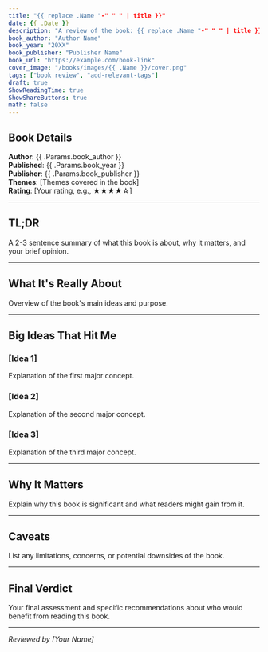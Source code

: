 ```yaml
---
title: "{{ replace .Name "-" " " | title }}"
date: {{ .Date }}
description: "A review of the book: {{ replace .Name "-" " " | title }}"
book_author: "Author Name"
book_year: "20XX"
book_publisher: "Publisher Name"
book_url: "https://example.com/book-link"
cover_image: "/books/images/{{ .Name }}/cover.png"
tags: ["book review", "add-relevant-tags"]
draft: true
ShowReadingTime: true
ShowShareButtons: true
math: false
---
```


## Book Details

**Author**: {{ .Params.book_author }}  
**Published**: {{ .Params.book_year }}  
**Publisher**: {{ .Params.book_publisher }}  
**Themes**: [Themes covered in the book]  
**Rating**: [Your rating, e.g., ★★★★☆]

---

## TL;DR

A 2-3 sentence summary of what this book is about, why it matters, and your brief opinion.

---

## What It's Really About

Overview of the book's main ideas and purpose.

---

## Big Ideas That Hit Me

### [Idea 1]

Explanation of the first major concept.

### [Idea 2]

Explanation of the second major concept.

### [Idea 3]

Explanation of the third major concept.

---

## Why It Matters

Explain why this book is significant and what readers might gain from it.

---

## Caveats

List any limitations, concerns, or potential downsides of the book.

---

## Final Verdict

Your final assessment and specific recommendations about who would benefit from reading this book.

---

*Reviewed by [Your Name]* 